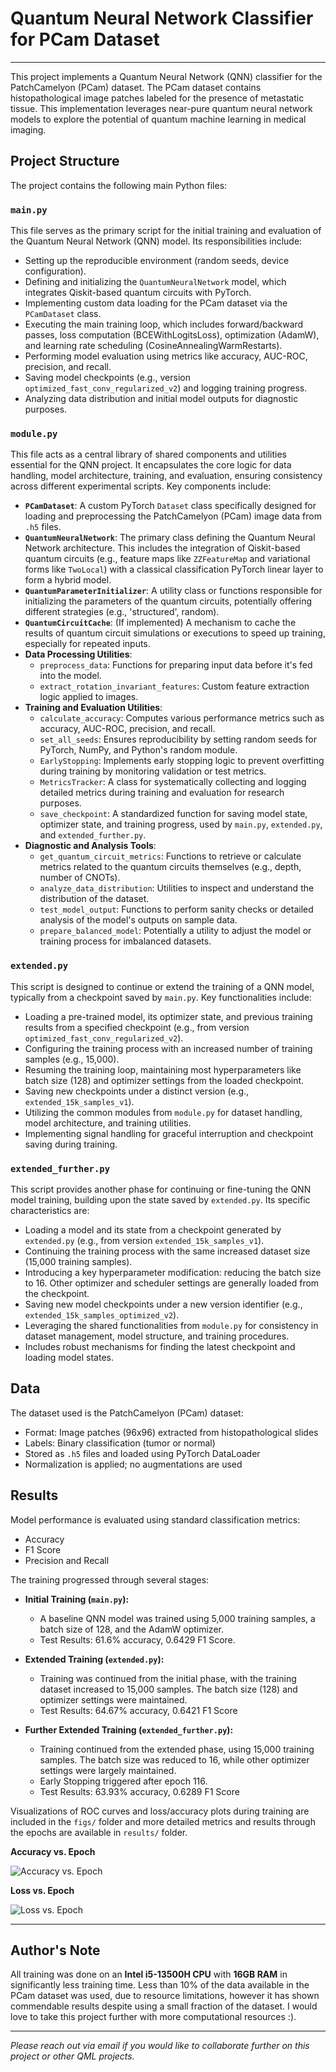# Quantum Neural Network Classifier for PCam Dataset
---
This project implements a Quantum Neural Network (QNN) classifier for the PatchCamelyon (PCam) dataset. The PCam dataset contains histopathological image patches labeled for the presence of metastatic tissue. This implementation leverages near-pure quantum neural network models to explore the potential of quantum machine learning in medical imaging.

## Project Structure

The project contains the following main Python files:

### `main.py`

This file serves as the primary script for the initial training and evaluation of the Quantum Neural Network (QNN) model. Its responsibilities include:

*   Setting up the reproducible environment (random seeds, device configuration).
*   Defining and initializing the `QuantumNeuralNetwork` model, which integrates Qiskit-based quantum circuits with PyTorch.
*   Implementing custom data loading for the PCam dataset via the `PCamDataset` class.
*   Executing the main training loop, which includes forward/backward passes, loss computation (BCEWithLogitsLoss), optimization (AdamW), and learning rate scheduling (CosineAnnealingWarmRestarts).
*   Performing model evaluation using metrics like accuracy, AUC-ROC, precision, and recall.
*   Saving model checkpoints (e.g., version `optimized_fast_conv_regularized_v2`) and logging training progress.
*   Analyzing data distribution and initial model outputs for diagnostic purposes.

### `module.py`

This file acts as a central library of shared components and utilities essential for the QNN project. It encapsulates the core logic for data handling, model architecture, training, and evaluation, ensuring consistency across different experimental scripts. Key components include:

*   **`PCamDataset`**: A custom PyTorch `Dataset` class specifically designed for loading and preprocessing the PatchCamelyon (PCam) image data from `.h5` files.
*   **`QuantumNeuralNetwork`**: The primary class defining the Quantum Neural Network architecture. This includes the integration of Qiskit-based quantum circuits (e.g., feature maps like `ZZFeatureMap` and variational forms like `TwoLocal`) with a classical classification PyTorch linear layer to form a hybrid model.
*   **`QuantumParameterInitializer`**: A utility class or functions responsible for initializing the parameters of the quantum circuits, potentially offering different strategies (e.g., 'structured', random).
*   **`QuantumCircuitCache`**: (If implemented) A mechanism to cache the results of quantum circuit simulations or executions to speed up training, especially for repeated inputs.
*   **Data Processing Utilities**:
    *   `preprocess_data`: Functions for preparing input data before it's fed into the model.
    *   `extract_rotation_invariant_features`: Custom feature extraction logic applied to images.
*   **Training and Evaluation Utilities**:
    *   `calculate_accuracy`: Computes various performance metrics such as accuracy, AUC-ROC, precision, and recall.
    *   `set_all_seeds`: Ensures reproducibility by setting random seeds for PyTorch, NumPy, and Python's random module.
    *   `EarlyStopping`: Implements early stopping logic to prevent overfitting during training by monitoring validation or test metrics.
    *   `MetricsTracker`: A class for systematically collecting and logging detailed metrics during training and evaluation for research purposes.
    *   `save_checkpoint`: A standardized function for saving model state, optimizer state, and training progress, used by `main.py`, `extended.py`, and `extended_further.py`.
*   **Diagnostic and Analysis Tools**:
    *   `get_quantum_circuit_metrics`: Functions to retrieve or calculate metrics related to the quantum circuits themselves (e.g., depth, number of CNOTs).
    *   `analyze_data_distribution`: Utilities to inspect and understand the distribution of the dataset.
    *   `test_model_output`: Functions to perform sanity checks or detailed analysis of the model's outputs on sample data.
    *   `prepare_balanced_model`: Potentially a utility to adjust the model or training process for imbalanced datasets.

### `extended.py`

This script is designed to continue or extend the training of a QNN model, typically from a checkpoint saved by `main.py`. Key functionalities include:

*   Loading a pre-trained model, its optimizer state, and previous training results from a specified checkpoint (e.g., from version `optimized_fast_conv_regularized_v2`).
*   Configuring the training process with an increased number of training samples (e.g., 15,000).
*   Resuming the training loop, maintaining most hyperparameters like batch size (128) and optimizer settings from the loaded checkpoint.
*   Saving new checkpoints under a distinct version (e.g., `extended_15k_samples_v1`).
*   Utilizing the common modules from `module.py` for dataset handling, model architecture, and training utilities.
*   Implementing signal handling for graceful interruption and checkpoint saving during training.

### `extended_further.py`

This script provides another phase for continuing or fine-tuning the QNN model training, building upon the state saved by `extended.py`. Its specific characteristics are:

*   Loading a model and its state from a checkpoint generated by `extended.py` (e.g., from version `extended_15k_samples_v1`).
*   Continuing the training process with the same increased dataset size (15,000 training samples).
*   Introducing a key hyperparameter modification: reducing the batch size to 16. Other optimizer and scheduler settings are generally loaded from the checkpoint.
*   Saving new model checkpoints under a new version identifier (e.g., `extended_15k_samples_optimized_v2`).
*   Leveraging the shared functionalities from `module.py` for consistency in dataset management, model structure, and training procedures.
*   Includes robust mechanisms for finding the latest checkpoint and loading model states.

## Data

The dataset used is the PatchCamelyon (PCam) dataset:

* Format: Image patches (96x96) extracted from histopathological slides
* Labels: Binary classification (tumor or normal)
* Stored as `.h5` files and loaded using PyTorch DataLoader
* Normalization is applied; no augmentations are used

## Results

Model performance is evaluated using standard classification metrics:

* Accuracy
* F1 Score
* Precision and Recall

The training progressed through several stages:

*   **Initial Training (`main.py`):**
    *   A baseline QNN model was trained using 5,000 training samples, a batch size of 128, and the AdamW optimizer.
    *   Test Results: 61.6% accuracy, 0.6429 F1 Score.

*   **Extended Training (`extended.py`):**
    *   Training was continued from the initial phase, with the training dataset increased to 15,000 samples. The batch size (128) and optimizer settings were maintained.
    *   Test Results: 64.67% accuracy, 0.6421 F1 Score

*   **Further Extended Training (`extended_further.py`):**
    *   Training continued from the extended phase, using 15,000 training samples. The batch size was reduced to 16, while other optimizer settings were largely maintained.
    *   Early Stopping triggered after epoch 116.
    *   Test Results: 63.93% accuracy, 0.6289 F1 Score


Visualizations of ROC curves and loss/accuracy plots during training are included in the `figs/` folder and more detailed metrics and results through the epochs are available in `results/` folder.

**Accuracy vs. Epoch**

![Accuracy vs. Epoch](./figs/accuracy_epoch.png)

**Loss vs. Epoch**

![Loss vs. Epoch](./figs/loss_epoch.png)

---

## Author's Note

All training was done on an **Intel i5-13500H CPU** with **16GB RAM** in significantly less training time. Less than 10% of the data available in the PCam dataset was used, due to resource limitations, however it has shown commendable results despite using a small fraction of the dataset. I would love to take this project further with more computational resources :).

---

_Please reach out via email if you would like to collaborate further on this project or other QML projects._
